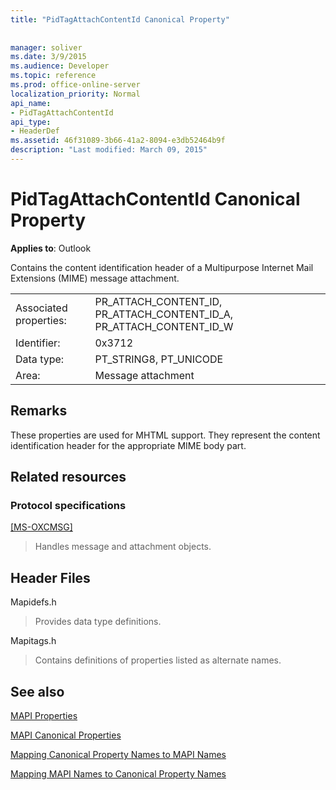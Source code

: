 ```yaml
---
title: "PidTagAttachContentId Canonical Property"
 
 
manager: soliver
ms.date: 3/9/2015
ms.audience: Developer
ms.topic: reference
ms.prod: office-online-server
localization_priority: Normal
api_name:
- PidTagAttachContentId
api_type:
- HeaderDef
ms.assetid: 46f31089-3b66-41a2-8094-e3db52464b9f
description: "Last modified: March 09, 2015"
---
```


# PidTagAttachContentId Canonical Property

  
  
**Applies to**: Outlook 
  
Contains the content identification header of a Multipurpose Internet Mail Extensions (MIME) message attachment. 
  
|||
|:-----|:-----|
|Associated properties:  <br/> |PR_ATTACH_CONTENT_ID, PR_ATTACH_CONTENT_ID_A, PR_ATTACH_CONTENT_ID_W  <br/> |
|Identifier:  <br/> |0x3712  <br/> |
|Data type:  <br/> |PT_STRING8, PT_UNICODE  <br/> |
|Area:  <br/> |Message attachment  <br/> |
   
## Remarks

These properties are used for MHTML support. They represent the content identification header for the appropriate MIME body part. 
  
## Related resources

### Protocol specifications

[[MS-OXCMSG]](http://msdn.microsoft.com/library/7fd7ec40-deec-4c06-9493-1bc06b349682%28Office.15%29.aspx)
  
> Handles message and attachment objects.
    
## Header Files

Mapidefs.h
  
> Provides data type definitions.
    
Mapitags.h
  
> Contains definitions of properties listed as alternate names.
    
## See also



[MAPI Properties](mapi-properties.md)
  
[MAPI Canonical Properties](mapi-canonical-properties.md)
  
[Mapping Canonical Property Names to MAPI Names](mapping-canonical-property-names-to-mapi-names.md)
  
[Mapping MAPI Names to Canonical Property Names](mapping-mapi-names-to-canonical-property-names.md)


